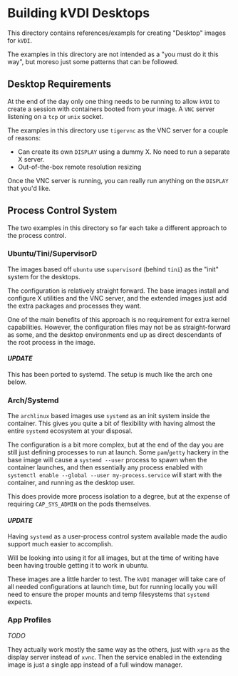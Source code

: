 # Building kVDI Desktops

This directory contains references/exampls for creating "Desktop" images for `kVDI`.

The examples in this directory are not intended as a "you must do it this way", but moreso just some patterns that can be followed.

## Desktop Requirements

At the end of the day only one thing needs to be running to allow `kVDI` to create a session with containers booted from your image.
A `VNC` server listening on a `tcp` or `unix` socket.

The examples in this directory use `tigervnc` as the VNC server for a couple of reasons:

 - Can create its own `DISPLAY` using a dummy X. No need to run a separate X server.
 - Out-of-the-box remote resolution resizing

Once the VNC server is running, you can really run anything on the `DISPLAY` that you'd like.

## Process Control System

The two examples in this directory so far each take a different approach to the process control.

### Ubuntu/Tini/SupervisorD

The images based off `ubuntu` use `supervisord` (behind `tini`) as the "init" system for the desktops.

The configuration is relatively straight forward.
The base images install and configure X utilities and the VNC server, and the extended images just add the extra packages and processes they want.

One of the main benefits of this approach is no requirement for extra kernel capabilities.
However, the configuration files may not be as straight-forward as some, and the desktop environments end up as direct descendants of the root process in the image.

#### _UPDATE_

This has been ported to systemd. The setup is much like the arch one below.

### Arch/Systemd

The `archlinux` based images use `systemd` as an init system inside the container.
This gives you quite a bit of flexibility with having almost the entire `systemd` ecosystem at your disposal.

The configuration is a bit more complex, but at the end of the day you are still just defining processes to run at launch.
Some `pam`/`getty` hackery in the base image will cause a `systemd --user` process to spawn when the container launches, and then essentially any process enabled with `systemctl enable --global --user my-process.service` will start with the container, and running as the desktop user.

This does provide more process isolation to a degree, but at the expense of requiring `CAP_SYS_ADMIN` on the pods themselves.

#### _UPDATE_

Having `systemd` as a user-process control system available made the audio support much easier to accomplish.

Will be looking into using it for all images, but at the time of writing have been having trouble getting it to work in ubuntu.


These images are a little harder to test.
The `kVDI` manager will take care of all needed configurations at launch time,
but for running locally you will need to ensure the proper mounts and temp filesystems that `systemd` expects.

### App Profiles

_TODO_

They actually work mostly the same way as the others, just with `xpra` as the display server instead of `xvnc`.
Then the service enabled in the extending image is just a single app instead of a full window manager.